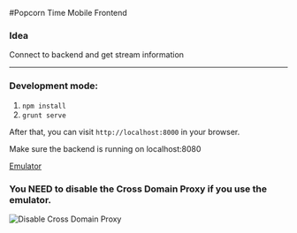 #Popcorn Time Mobile Frontend

### Idea
Connect to backend and get stream information

***

### Development mode:

 1. `npm install`
 2. `grunt serve`

After that, you can visit `http://localhost:8000` in your browser.

Make sure the backend is running on localhost:8080

[Emulator](http://emulate.phonegap.com/?url=localhost:8000&platform=cordova-2.0.0)

### You NEED to disable the Cross Domain Proxy if you use the emulator.

![Disable Cross Domain Proxy](http://i.imgur.com/5Ekzq5t.jpg)